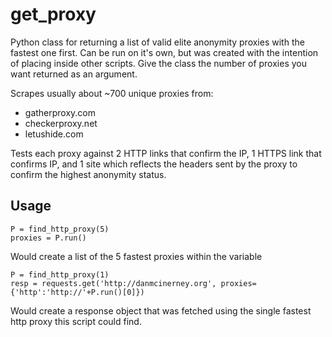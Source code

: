 get_proxy
=========


Python class for returning a list of valid elite anonymity proxies with the fastest one first. Can be run on it's own, but was created with the intention of placing inside other scripts. Give the class the number of proxies you want returned as an argument.

Scrapes usually about ~700 unique proxies from:
* gatherproxy.com
* checkerproxy.net
* letushide.com

Tests each proxy against 2 HTTP links that confirm the IP, 1 HTTPS link that confirms IP, and 1 site which reflects the headers sent by the proxy to confirm the highest anonymity status.

Usage
------

```
P = find_http_proxy(5)
proxies = P.run()
```
Would create a list of the 5 fastest proxies within the variable



```
P = find_http_proxy(1)
resp = requests.get('http://danmcinerney.org', proxies={'http':'http://'+P.run()[0]})
```

Would create a response object that was fetched using the single fastest http proxy
this script could find.
